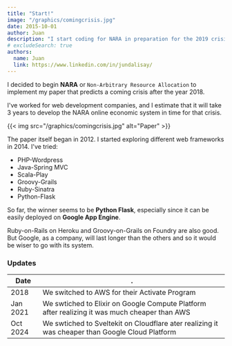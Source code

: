 ```yaml
---
title: "Start!"
image: "/graphics/comingcrisis.jpg"
date: 2015-10-01
author: Juan
description: "I start coding for NARA in preparation for the 2019 crisis"
# excludeSearch: true
authors:
  name: Juan
  link: https://www.linkedin.com/in/jundalisay/
---
```



I decided to begin **NARA** or `Non-Arbitrary Resource Allocation` to implement my paper that predicts a coming crisis after the year 2018.

I've worked for web development companies, and I estimate that it will take 3 years to develop the NARA online economic system in time for that crisis. 

{{< img src="/graphics/comingcrisis.jpg" alt="Paper" >}}


The paper itself began in 2012. I started exploring different web frameworks in 2014. I've tried:

- PHP-Wordpress 
- Java-Spring MVC
- Scala-Play
- Groovy-Grails
- Ruby-Sinatra
- Python-Flask


So far, the winner seems to be **Python Flask**, especially since it can be easily deployed on **Google App Engine**. 

Ruby-on-Rails on Heroku and Groovy-on-Grails on Foundry are also good. But Google, as a company, will last longer than the others and so it would be wiser to go with its system. 



### Updates

Date | .
--- | ---
2018 | We switched to AWS for their Activate Program
Jan 2021 | We swtiched to Elixir on Google Compute Platform after realizing it was much cheaper than AWS
Oct 2024 | We swtiched to Sveltekit on Cloudflare ater realizing it was cheaper than Google Cloud Platform
